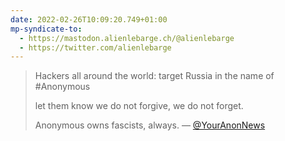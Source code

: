 ```yaml
---
date: 2022-02-26T10:09:20.749+01:00
mp-syndicate-to:
  - https://mastodon.alienlebarge.ch/@alienlebarge
  - https://twitter.com/alienlebarge
---
```

> Hackers all around the world: target Russia in the name of #Anonymous 
> 
> let them know we do not forgive, we do not forget.
> 
> Anonymous owns fascists, always.
> —  [@YourAnonNews](https://twitter.com/YourAnonNews/status/1497298554381119491)
